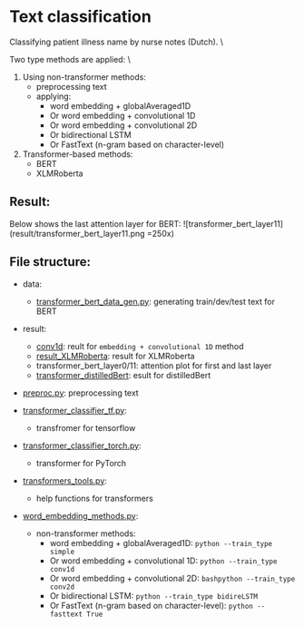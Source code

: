 # Text classification

Classifying patient illness name by nurse notes (Dutch). \

Two type methods are applied: \
1. Using non-transformer methods:
   - preprocessing text
   - applying:
     - word embedding + globalAveraged1D
     - Or word embedding + convolutional 1D
     - Or word embedding + convolutional 2D
     - Or bidirectional LSTM
     - Or FastText (n-gram based on character-level)
2. Transformer-based methods:
   - BERT
   - XLMRoberta

## Result:
Below shows the last attention layer for BERT:
![transformer_bert_layer11](result/transformer_bert_layer11.png =250x)

## File structure:
- data:
  - [transformer_bert_data_gen.py](data/transformer_bert_data_gen.py): generating train/dev/test text for BERT
- result:
  - [conv1d](result/conv1d): reult for `embedding + convolutional 1D` method
  - [result_XLMRoberta](result/result_XLMRoberta): result for XLMRoberta
  - transformer_bert_layer0/11: attention plot for first and last layer
  - [transformer_distilledBert](result/transformer_distilledBert): esult for distilledBert

- [preproc.py](preproc.py): preprocessing text
- [transformer_classifier_tf.py](transformer_classifier_tf.py):
  - transfromer for tensorflow
- [transformer_classifier_torch.py](transformer_classifier_torch.py):
  - transformer for PyTorch
- [transformers_tools.py](transformers_tools.py):
  - help functions for transformers
- [word_embedding_methods.py](word_embedding_methods.py):
  -  non-transformer methods:
     - word embedding + globalAveraged1D: `python --train_type simple`
     - Or word embedding + convolutional 1D: `python --train_type conv1d`
     - Or word embedding + convolutional 2D: `bashpython --train_type conv2d`
     - Or bidirectional LSTM: `python --train_type bidireLSTM`
     - Or FastText (n-gram based on character-level): `python --fasttext True`



